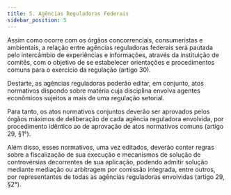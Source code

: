 ```yaml
---
title: 5. Agências Reguladoras Federais
sidebar_position: 5
---
```


Assim como ocorre com os órgãos concorrenciais, consumeristas e ambientais, a relação entre agências
reguladoras federais será pautada pelo intercâmbio de experiências e informações, através da instituição
de comitês, com o objetivo de se estabelecer orientações e procedimentos comuns para o exercício da
regulação (artigo 30).

Destarte, as agências reguladoras poderão editar, em conjunto, atos normativos dispondo sobre matéria
cuja disciplina envolva agentes econômicos sujeitos a mais de uma regulação setorial.

Para tanto, os atos normativos conjuntos deverão ser aprovados pelos órgãos máximos de deliberação de
cada agência reguladora envolvida, por procedimento idêntico ao de aprovação de atos normativos comuns
(artigo 29, §1°).

Além disso, esses normativos, uma vez editados, deverão conter regras sobre a fiscalização de sua
execução e mecanismos de solução de controvérsias decorrentes de sua aplicação, podendo admitir
solução mediante mediação ou arbitragem por comissão integrada, entre outros, por representantes de
todas as agências reguladoras envolvidas (artigo 29, §2°).